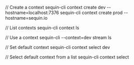 // Create a context
sequin-cli context create dev --hostname=localhost:7376
sequin-cli context create prod --hostname=sequin.io

// List contexts
sequin-cli context ls

// Use a context
sequin-cli --context=dev stream ls

// Set default context
sequin-cli context select dev

// Select default context from a list
sequin-cli context select
